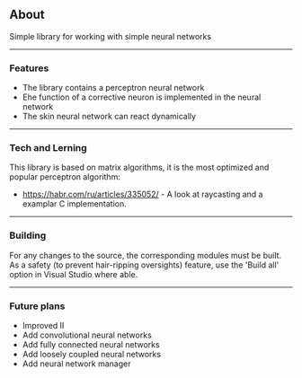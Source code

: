## About

Simple library for working with simple neural networks

---

### Features

  - The library contains a perceptron neural network
  - Еhe function of a corrective neuron is implemented in the neural network
  - The skin neural network can react dynamically
---

### Tech and Lerning

This library is based on matrix algorithms, it is the most optimized and popular perceptron algorithm:

- https://habr.com/ru/articles/335052/ - A look at raycasting and a examplar C implementation.

---

### Building
For any changes to the source, the corresponding modules must be built. As a safety (to prevent hair-ripping oversights) feature, use the 'Build all' option in Visual Studio where able.

---

### Future plans

  - Improved II
  - Add convolutional neural networks
  - Add fully connected neural networks
  - Add loosely coupled neural networks
  - Add neural network manager


